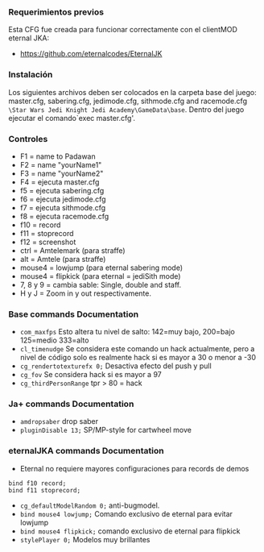### Requerimientos previos

Esta CFG fue creada para funcionar correctamente con el clientMOD eternal JKA:
- https://github.com/eternalcodes/EternalJK

### Instalación
Los siguientes archivos deben ser colocados en la carpeta base del juego: master.cfg, sabering.cfg, jedimode.cfg, sithmode.cfg and racemode.cfg `\Star Wars Jedi Knight Jedi Academy\GameData\base`. Dentro del juego ejecutar el comando`exec master.cfg'.

### Controles
- F1 = name to Padawan
- F2 = name "yourName1"
- F3 = name "yourName2"
- F4 = ejecuta master.cfg
- f5 = ejecuta sabering.cfg
- f6 = ejecuta jedimode.cfg
- f7 = ejecuta sithmode.cfg
- f8 = ejecuta racemode.cfg
- f10 = record
- f11 = stoprecord
- f12 = screenshot
- ctrl = Amtelemark (para straffe)
- alt = Amtele (para straffe)
- mouse4 = lowjump (para eternal sabering mode)
- mouse4 = flipkick (para eternal = jediSith mode)
- 7, 8 y 9 = cambia sable: Single, double and staff.
- H y J = Zoom in y out respectivamente.

### Base commands Documentation
- `com_maxfps` Esto altera tu nivel de salto: 142=muy bajo, 200=bajo 125=medio 333=alto
- `cl_timenudge` Se considera este comando un hack actualmente, pero a nivel de código solo es realmente hack si es mayor a 30 o menor a -30
- `cg_rendertotexturefx 0;` Desactiva efecto del push y pull
- `cg_fov` Se considera hack si es mayor a 97
- `cg_thirdPersonRange` tpr > 80 = hack

### Ja+ commands Documentation
- `amdropsaber` drop saber
- `pluginDisable 13;` SP/MP-style for cartwheel move

### eternalJKA commands Documentation
- Eternal no requiere mayores configuraciones para records de demos
```
bind f10 record;
bind f11 stoprecord;
```
- `cg_defaultModelRandom 0;` anti-bugmodel.
- `bind mouse4 lowjump;` Comando exclusivo de eternal para evitar lowjump
- `bind mouse4 flipkick;` comando exclusivo de eternal para flipkick
- `stylePlayer 0;` Modelos muy brillantes